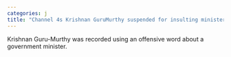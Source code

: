 ```yaml
---
categories: j
title: "Channel 4s Krishnan GuruMurthy suspended for insulting minister"
---
```

Krishnan Guru-Murthy was recorded using an offensive word about a government minister.